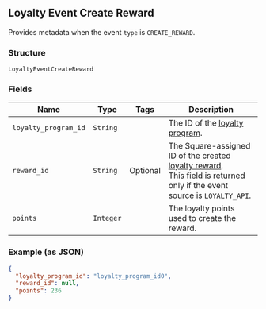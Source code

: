 ## Loyalty Event Create Reward

Provides metadata when the event `type` is `CREATE_REWARD`.

### Structure

`LoyaltyEventCreateReward`

### Fields

| Name | Type | Tags | Description |
|  --- | --- | --- | --- |
| `loyalty_program_id` | `String` |  | The ID of the [loyalty program](#type-LoyaltyProgram). |
| `reward_id` | `String` | Optional | The Square-assigned ID of the created [loyalty reward](#type-LoyaltyReward).<br>This field is returned only if the event source is `LOYALTY_API`. |
| `points` | `Integer` |  | The loyalty points used to create the reward. |

### Example (as JSON)

```json
{
  "loyalty_program_id": "loyalty_program_id0",
  "reward_id": null,
  "points": 236
}
```

